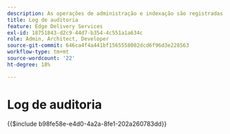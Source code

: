 ```yaml
---
description: As operações de administração e indexação são registradas em um log de auditoria que pode ser consultado por meio de um endpoint de Administração.
title: Log de auditoria
feature: Edge Delivery Services
exl-id: 18751843-d2c9-44d7-b354-4c551a1a634c
role: Admin, Architect, Developer
source-git-commit: 646ca4f4a441bf1565558002dcd6f96d3e228563
workflow-type: tm+mt
source-wordcount: '22'
ht-degree: 18%

---
```


# Log de auditoria

{{$include b98fe58e-e4d0-4a2a-8fe1-202a260783dd}}
